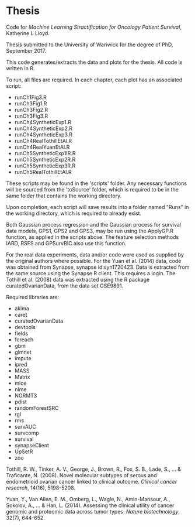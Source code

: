 # Thesis
Code for *Machine Learning Stractification for Oncology Patient Survival*, Katherine L Lloyd.

Thesis submitted to the University of Wariwick for the degree of PhD, September 2017.

This code generates/extracts the data and plots for the thesis. 
All code is written in R.

To run, all files are required.
In each chapter, each plot has an associated script:
- runCh1Fig3.R
- runCh3Fig1.R
- runCh3Fig2.R
- runCh3Fig3.R
- runCh4SyntheticExp1.R
- runCh4SyntheticExp2.R
- runCh4SyntheticExp3.R
- runCh4RealTothillEtAl.R
- runCh4RealYuanEtAl.R
- runCh5SyntheticExp1IR.R
- runCh5SyntheticExp2R.R
- runCh5SyntheticExp3R.R
- runCh5RealTothillEtAl.R

These scripts may be found in the 'scripts' folder. 
Any necessary functions will be sourced from the 'toSource' folder, which is required to be in the same folder that contains the working directory.

Upon completion, each script will save results into a folder named "Runs" in the working directory, which is required to already exist.

Both Gaussian process regression and the Gaussian process for survival data models, GPS1, GPS2 and GPS3, may be run using the ApplyGP.R function, as applied in the scripts above. The feature selection methods IARD, RSFS and GPSurvBIC also use this function.

For the real data experiments, data and/or code were used as supplied by the original authors where possible. 
For the Yuan et al. (2014) data, code was obtained from Synapse, synapse id:syn1720423. Data is extracted from the same source using the Synapse R client. This requires a login.
The Tothill et al. (2008) data was extracted using the R package curatedOvarianData, from the data set GSE9891.

Required libraries are:
- akima
- caret
- curatedOvarianData
- devtools
- fields
- foreach
- gbm
- glmnet
- impute
- ipred
- MASS
- Matrix
- mice
- nlme
- NORMT3
- pdist
- randomForestSRC
- rgl
- rms
- survAUC
- survcomp
- survival
- synapseClient
- UpSetR
- zoo

Tothill, R. W., Tinker, A. V., George, J., Brown, R., Fox, S. B., Lade, S., ... & Traficante, N. (2008). Novel molecular subtypes of serous and endometrioid ovarian cancer linked to clinical outcome. *Clinical cancer research*, 14(16), 5198-5208.

Yuan, Y., Van Allen, E. M., Omberg, L., Wagle, N., Amin-Mansour, A., Sokolov, A., ... & Han, L. (2014). Assessing the clinical utility of cancer genomic and proteomic data across tumor types. *Nature biotechnology*, 32(7), 644-652.
